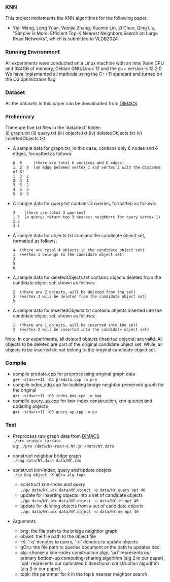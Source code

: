 ### KNN
This project implements the KNN algorithms for the following paper:
* Yiqi Wang, Long Yuan,  Wenjie Zhang, Xuemin Lin, Zi Chen, Qing Liu, "Simpler is More: Efficient Top-K Nearest Neighbors Search on Large Road Networks", which is submitted to VLDB2024.

### Running Environment

All experiments were conducted on a Linux machine with an Intel Xeon CPU and 384GB of memory, Debian GNU/Linux 12 and the g++ version is 12.2.0. We have implemented all methods using the C++11 standard and turned on the O3 optimization flag.

### Dataset

All the datasets in this paper can be downloaded from [DIMACS](http://www.diag.uniroma1.it/~challenge9/download.shtml) 

### Preliminary
There are five txt files in the 'data/test' folder: <br>
  (i) graph.txt (ii) query.txt (iii) objects.txt (iv) deletedObjects.txt (v) insertedObjects.txt <br>
* A sample data for graph.txt, in this case, contians only 6 nodes and 6 edges, formatted as follows: <br>
  ```
  6  6     (there are total 6 vertices and 6 edges) 
  1  2  8  (an edge between vertex 1 and vertex 2 with the distance of 8)
  1  3  2
  2  4  1
  3  5  2
  4  5  3
  5  6  3
* A sample data for query.txt contains 3 queries, formatted as follows: <br>
  ```
  3    (there are total 3 queries)
  1 3  (a query: return top 3 nearest neighbors for query vertex 1)
  2 2
  3 4
* A sample data for objects.txt contians the candidate object set, formatted as follows: <br>
  ```
  4  (there are total 4 objects in the candidate object set)
  1  (vertex 1 belongs to the candidate object set)
  3
  5
  6
* A sample data for deletedObjects.txt contains objects deleted from the candidate object set, shown as follows: 
  ```
  2  (there are 2 objects, will be deleted from the set)
  3  (vertex 3 will be deleted from the candidate object set)
  5
* A sample data for insertedObjects.txt contains objects inserted into the candidate object set, shown as follows:
  ```
  1  (there are 1 objects, will be inserted into the set)
  2  (vertex 2 will be inserted into the candidate object set)
Note: In our experiments, all deleted objects (inserted objects) are valid. All objects to be deleted are part of the original candidate object set. While, all objects to be inserted do not belong to the original candidate object set.

### Compile

* compile predata.cpp for preprocessing original graph data <br>
  `g++ -std=c++11 -O3 predata.cpp -o pre`
* compile index_sdg.cpp for building bridge neighbor preserved graph for the original <br>
  `g++ -std=c++11 -O3 index_bng.cpp -o bng`
* compile query_up.cpp for knn-index construction, knn queries and updating objects <br>
  `g++ -std=c++11 -O3 query_up.cpp -o qu`
  
### Test
* Preprocess raw graph data from [DIMACS](http://www.diag.uniroma1.it/~challenge9/download.shtml) <br>
  `./pre oridata tardata` <br>
  eg: `./pre /data/NY-road-d.NY.gr /data/NY.data` <br>
  
* construct neighbor bridge graph <br>
  `./bng data/NY.data data/NY.idx` 
 
* construct knn-index, query and update obejcts <br>
  `./qu bng objset -X qOru alg topk`
  
  * construct knn-index and query <br>
    `./qu data/NY.idx data/NY.object -q data/NY.query opt 40`
  * update for inserting objects into a set of candidate objects <br>
    `./qu data/NY.idx data/NY.object -u data/NY.in opt 40`
  * update for deleting objects from a set of candidate objects <br>
    `./qu data/NY.idx data/NY.object -u data/NY.de opt 40`

* Arguments
  * bng: the file path to the bridge neighbor graph
  * objset: the file path to the object file
  * -X: '-q' denotes to query, '-u' denotes to update objects
  * qOru: the file path to queries document or the path to updates doc.
  * alg: choose a knn-index construction algo, 'pri' represents our primary bottom-up computing-sharing algorithm (alg 2 in our paper), 'opt' represents our optimized bidirectional construction algorihtm (alg 3 in our paper).
  * topk: the paramter for $k$ in the top $k$ nearesr neighbor search 

